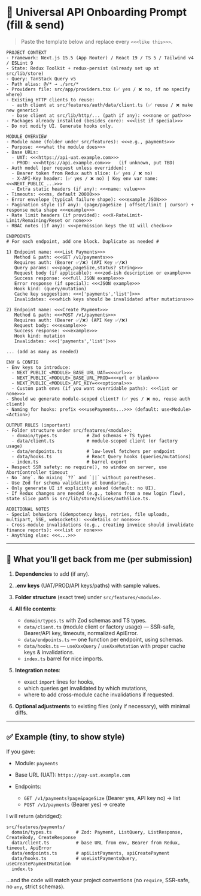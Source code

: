 # 🔧 Universal API Onboarding Prompt (fill & send)

> Paste the template below and replace every `<<<like this>>>`.

```
PROJECT CONTEXT
- Framework: Next.js 15.5 (App Router) / React 19 / TS 5 / Tailwind v4 / ESLint 9
- State: Redux Toolkit + redux-persist (already set up at src/lib/store)
- Query: TanStack Query v5
- Path alias: @/* → ./src/*
- Providers file: src/app/providers.tsx (✅ yes / ❌ no, if no specify where)
- Existing HTTP clients to reuse: 
  - auth client at src/features/auth/data/client.ts (✅ reuse / ❌ make new generic)
  - base client at src/lib/http/... (path if any): <<<none or path>>>
- Packages already installed (besides core): <<<list if special>>>
- Do not modify UI. Generate hooks only.

MODULE OVERVIEW
- Module name (folder under src/features): <<<e.g., payments>>>
- Purpose: <<<what the module does>>>
- Base URLs:
  - UAT: <<<https://api-uat.example.com>>>
  - PROD: <<<https://api.example.com>>>   (if unknown, put TBD)
- Auth model (per request unless overridden):
  - Bearer token from Redux auth slice: (✅ yes / ❌ no)
  - X-API-Key header: (✅ yes / ❌ no) | Key env var name: <<<NEXT_PUBLIC_...>>>
  - Extra static headers (if any): <<<name: value>>> 
- Timeouts: <<<ms, default 20000>>>
- Error envelope (typical failure shape): <<<example JSON>>>
- Pagination style (if any): (page/pageSize | offset/limit | cursor) + response meta shape <<<example>>>
- Rate limit headers (if provided): <<<X-RateLimit-Limit/Remaining/Reset or none>>>
- RBAC notes (if any): <<<permission keys the UI will check>>>

ENDPOINTS
# For each endpoint, add one block. Duplicate as needed #

1) Endpoint name: <<<List Payments>>>
   Method & path: <<<GET /v1/payments>>>
   Requires auth: (Bearer ✅/❌) (API Key ✅/❌)
   Query params: <<<page,pageSize,status? string>>>
   Request body (if applicable): <<<zod-ish description or example>>>
   Success response: <<<full JSON example>>>
   Error response (if special): <<<JSON example>>>
   Hook kind: (query/mutation)
   Cache key suggestion: <<<['payments','list']>>>
   Invalidates: <<<which keys should be invalidated after mutations>>>

2) Endpoint name: <<<Create Payment>>>
   Method & path: <<<POST /v1/payments>>>
   Requires auth: (Bearer ✅/❌) (API Key ✅/❌)
   Request body: <<<example>>>
   Success response: <<<example>>>
   Hook kind: mutation
   Invalidates: <<<['payments','list']>>>

... (add as many as needed)

ENV & CONFIG
- Env keys to introduce:
  - NEXT_PUBLIC_<MODULE>_BASE_URL_UAT=<<<url>>>
  - NEXT_PUBLIC_<MODULE>_BASE_URL_PROD=<<<url or blank>>>
  - NEXT_PUBLIC_<MODULE>_API_KEY=<<<optional>>>
  - Custom path envs (if you want overridable paths): <<<list or none>>>
- Should we generate module-scoped client? (✅ yes / ❌ no, reuse auth client)
- Naming for hooks: prefix <<<usePayments...>>> (default: use<Module><Action>)

OUTPUT RULES (important)
- Folder structure under src/features/<module>:
  - domain/types.ts           # Zod schemas + TS types
  - data/client.ts            # module-scoped client (or factory usage)
  - data/endpoints.ts         # low-level fetchers per endpoint
  - data/hooks.ts             # React Query hooks (queries/mutations)
  - index.ts                  # barrel export
- Respect SSR safety: no require(), no window on server, use AbortController timeout
- No `any`. No mixing `??` and `||` without parentheses.
- Use Zod for schema validation at boundaries.
- Only generate UI if explicitly asked (default: no UI).
- If Redux changes are needed (e.g., tokens from a new login flow), state slice path is src/lib/store/slices/authSlice.ts.

ADDITIONAL NOTES
- Special behaviors (idempotency keys, retries, file uploads, multipart, SSE, websockets): <<<details or none>>>
- Cross-module invalidations (e.g., creating invoice should invalidate finance reports): <<<list or none>>>
- Anything else: <<<...>>>
```

---

## 🧾 What you’ll get back from me (per submission)

1. **Dependencies** to add (if any).
2. **.env keys** (UAT/PROD/API keys/paths) with sample values.
3. **Folder structure** (exact tree) under `src/features/<module>`.
4. **All file contents**:

   * `domain/types.ts` with Zod schemas and TS types.
   * `data/client.ts` (module client or factory usage) — SSR-safe, Bearer/API key, timeouts, normalized ApiError.
   * `data/endpoints.ts` — one function per endpoint, using schemas.
   * `data/hooks.ts` — `useXxxQuery` / `useXxxMutation` with proper cache keys & invalidations.
   * `index.ts` barrel for nice imports.
5. **Integration notes**:

   * exact `import` lines for hooks,
   * which queries get invalidated by which mutations,
   * where to add cross-module cache invalidations if requested.
6. **Optional adjustments** to existing files (only if necessary), with minimal diffs.

---

## ✅ Example (tiny, to show style)

If you gave:

* Module: `payments`
* Base URL (UAT): `https://pay-uat.example.com`
* Endpoints:

  * `GET /v1/payments?page&pageSize` (Bearer yes, API key no) → list
  * `POST /v1/payments` (Bearer yes) → create

I will return (abridged):

```
src/features/payments/
  domain/types.ts         # Zod: Payment, ListQuery, ListResponse, CreateBody, CreateResponse
  data/client.ts          # base URL from env, Bearer from Redux, timeout, ApiError
  data/endpoints.ts       # apiListPayments, apiCreatePayment
  data/hooks.ts           # useListPaymentsQuery, useCreatePaymentMutation
  index.ts
```

…and the code will match your project conventions (no `require`, SSR-safe, no `any`, strict schemas).
